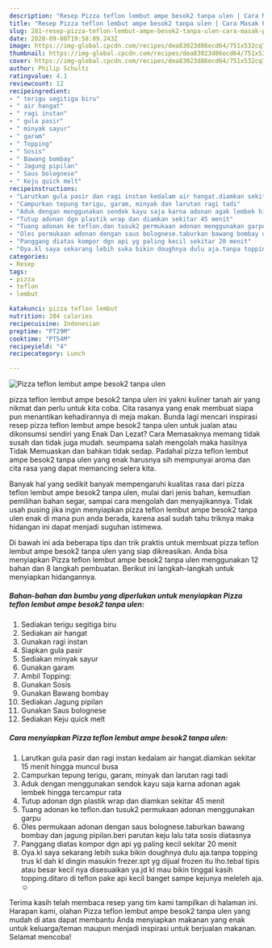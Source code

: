 ```yaml
---
description: "Resep Pizza teflon lembut ampe besok2 tanpa ulen | Cara Masak Pizza teflon lembut ampe besok2 tanpa ulen Yang Enak dan Simpel"
title: "Resep Pizza teflon lembut ampe besok2 tanpa ulen | Cara Masak Pizza teflon lembut ampe besok2 tanpa ulen Yang Enak dan Simpel"
slug: 281-resep-pizza-teflon-lembut-ampe-besok2-tanpa-ulen-cara-masak-pizza-teflon-lembut-ampe-besok2-tanpa-ulen-yang-enak-dan-simpel
date: 2020-09-08T19:58:09.243Z
image: https://img-global.cpcdn.com/recipes/dea83023d86ecd64/751x532cq70/pizza-teflon-lembut-ampe-besok2-tanpa-ulen-foto-resep-utama.jpg
thumbnail: https://img-global.cpcdn.com/recipes/dea83023d86ecd64/751x532cq70/pizza-teflon-lembut-ampe-besok2-tanpa-ulen-foto-resep-utama.jpg
cover: https://img-global.cpcdn.com/recipes/dea83023d86ecd64/751x532cq70/pizza-teflon-lembut-ampe-besok2-tanpa-ulen-foto-resep-utama.jpg
author: Philip Schultz
ratingvalue: 4.1
reviewcount: 12
recipeingredient:
- " terigu segitiga biru"
- " air hangat"
- " ragi instan"
- " gula pasir"
- " minyak sayur"
- " garam"
- " Topping"
- " Sosis"
- " Bawang bombay"
- " Jagung pipilan"
- " Saus bolognese"
- " Keju quick melt"
recipeinstructions:
- "Larutkan gula pasir dan ragi instan kedalam air hangat.diamkan sekitar 15 menit hingga muncul busa"
- "Campurkan tepung terigu, garam, minyak dan larutan ragi tadi"
- "Aduk dengan menggunakan sendok kayu saja karna adonan agak lembek hingga tercampur rata"
- "Tutup adonan dgn plastik wrap dan diamkan sekitar 45 menit"
- "Tuang adonan ke teflon.dan tusuk2 permukaan adonan menggunakan garpu"
- "Oles permukaan adonan dengan saus bolognese.taburkan bawang bombay dan jagung pipilan.beri parutan keju lalu tata sosis diatasnya"
- "Panggang diatas kompor dgn api yg paling kecil sekitar 20 menit"
- "Oya.kl saya sekarang lebih suka bikin doughnya dulu aja.tanpa topping trus kl dah kl dingin masukin frezer.spt yg dijual frozen itu lho.tebal tipis atau besar kecil nya disesuaikan ya.jd kl mau bikin tinggal kasih topping.ditaro di teflon pake api kecil banget sampe kejunya meleleh aja. ☺"
categories:
- Resep
tags:
- pizza
- teflon
- lembut

katakunci: pizza teflon lembut 
nutrition: 284 calories
recipecuisine: Indonesian
preptime: "PT29M"
cooktime: "PT54M"
recipeyield: "4"
recipecategory: Lunch

---
```



![Pizza teflon lembut ampe besok2 tanpa ulen](https://img-global.cpcdn.com/recipes/dea83023d86ecd64/751x532cq70/pizza-teflon-lembut-ampe-besok2-tanpa-ulen-foto-resep-utama.jpg)


pizza teflon lembut ampe besok2 tanpa ulen ini yakni kuliner tanah air yang nikmat dan perlu untuk kita coba. Cita rasanya yang enak membuat siapa pun menantikan kehadirannya di meja makan.
Bunda lagi mencari inspirasi resep pizza teflon lembut ampe besok2 tanpa ulen untuk jualan atau dikonsumsi sendiri yang Enak Dan Lezat? Cara Memasaknya memang tidak susah dan tidak juga mudah. seumpama salah mengolah maka hasilnya Tidak Memuaskan dan bahkan tidak sedap. Padahal pizza teflon lembut ampe besok2 tanpa ulen yang enak harusnya sih mempunyai aroma dan cita rasa yang dapat memancing selera kita.

Banyak hal yang sedikit banyak mempengaruhi kualitas rasa dari pizza teflon lembut ampe besok2 tanpa ulen, mulai dari jenis bahan, kemudian pemilihan bahan segar, sampai cara mengolah dan menyajikannya. Tidak usah pusing jika ingin menyiapkan pizza teflon lembut ampe besok2 tanpa ulen enak di mana pun anda berada, karena asal sudah tahu triknya maka hidangan ini dapat menjadi suguhan istimewa.




Di bawah ini ada beberapa tips dan trik praktis untuk membuat pizza teflon lembut ampe besok2 tanpa ulen yang siap dikreasikan. Anda bisa menyiapkan Pizza teflon lembut ampe besok2 tanpa ulen menggunakan 12 bahan dan 8 langkah pembuatan. Berikut ini langkah-langkah untuk menyiapkan hidangannya.

<!--inarticleads1-->

##### Bahan-bahan dan bumbu yang diperlukan untuk menyiapkan Pizza teflon lembut ampe besok2 tanpa ulen:

1. Sediakan  terigu segitiga biru
1. Sediakan  air hangat
1. Gunakan  ragi instan
1. Siapkan  gula pasir
1. Sediakan  minyak sayur
1. Gunakan  garam
1. Ambil  Topping:
1. Gunakan  Sosis
1. Gunakan  Bawang bombay
1. Sediakan  Jagung pipilan
1. Gunakan  Saus bolognese
1. Sediakan  Keju quick melt




<!--inarticleads2-->

##### Cara menyiapkan Pizza teflon lembut ampe besok2 tanpa ulen:

1. Larutkan gula pasir dan ragi instan kedalam air hangat.diamkan sekitar 15 menit hingga muncul busa
1. Campurkan tepung terigu, garam, minyak dan larutan ragi tadi
1. Aduk dengan menggunakan sendok kayu saja karna adonan agak lembek hingga tercampur rata
1. Tutup adonan dgn plastik wrap dan diamkan sekitar 45 menit
1. Tuang adonan ke teflon.dan tusuk2 permukaan adonan menggunakan garpu
1. Oles permukaan adonan dengan saus bolognese.taburkan bawang bombay dan jagung pipilan.beri parutan keju lalu tata sosis diatasnya
1. Panggang diatas kompor dgn api yg paling kecil sekitar 20 menit
1. Oya.kl saya sekarang lebih suka bikin doughnya dulu aja.tanpa topping trus kl dah kl dingin masukin frezer.spt yg dijual frozen itu lho.tebal tipis atau besar kecil nya disesuaikan ya.jd kl mau bikin tinggal kasih topping.ditaro di teflon pake api kecil banget sampe kejunya meleleh aja. ☺




Terima kasih telah membaca resep yang tim kami tampilkan di halaman ini. Harapan kami, olahan Pizza teflon lembut ampe besok2 tanpa ulen yang mudah di atas dapat membantu Anda menyiapkan makanan yang enak untuk keluarga/teman maupun menjadi inspirasi untuk berjualan makanan. Selamat mencoba!
